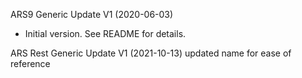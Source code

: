 ARS9 Generic Update V1 (2020-06-03)
* Initial version.  See README for details.

ARS Rest Generic Update V1 (2021-10-13)
    updated name for ease of reference